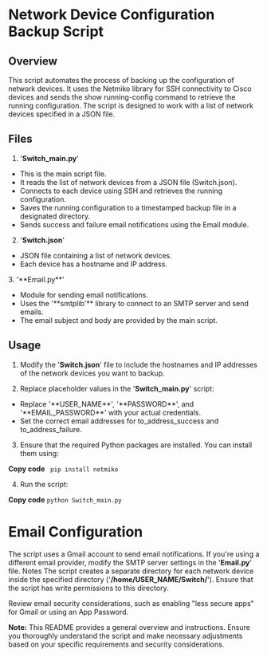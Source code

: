 # Network Device Configuration Backup Script

## Overview
This script automates the process of backing up the configuration of network devices. It uses the Netmiko library for SSH connectivity to Cisco devices and sends the show running-config command to retrieve the running configuration. The script is designed to work with a list of network devices specified in a JSON file.

## Files
1. '**Switch_main.py**'
<ul>
<li> This is the main script file.</li>
<li> It reads the list of network devices from a JSON file (Switch.json).</li>
<li> Connects to each device using SSH and retrieves the running configuration.</li>
<li> Saves the running configuration to a timestamped backup file in a designated directory.</li>
<li> Sends success and failure email notifications using the Email module.</li>
</ul>

2. '**Switch.json**'
<ul> 
<li> JSON file containing a list of network devices.</li>
<li> Each device has a hostname and IP address.</li>
</ul>
3. '**Email.py**'
<ul> 
<li> Module for sending email notifications.</li>
<li> Uses the '**smtplib'** library to connect to an SMTP server and send emails.</li>
<li> The email subject and body are provided by the main script.</li>
</ul>

## Usage
1. Modify the '**Switch.json**' file to include the hostnames and IP addresses of the network devices you want to backup.

2. Replace placeholder values in the '**Switch_main.py**' script:
<ul>
<li> Replace '**USER_NAME**', '**PASSWORD**', and '**EMAIL_PASSWORD**' with your actual credentials.</li>
<li> Set the correct email addresses for to_address_success and to_address_failure.</li>
</ul>

3. Ensure that the required Python packages are installed. You can install them using:

**Copy code**
<code> pip install netmiko</code>

4. Run the script:

**Copy code**
<code>python Switch_main.py</code>

# Email Configuration
The script uses a Gmail account to send email notifications. If you're using a different email provider, modify the SMTP server settings in the '**Email.py**' file.
Notes
The script creates a separate directory for each network device inside the specified directory ('**/home/USER_NAME/Switch/**'). Ensure that the script has write permissions to this directory.

Review email security considerations, such as enabling "less secure apps" for Gmail or using an App Password.

**Note:** This README provides a general overview and instructions. Ensure you thoroughly understand the script and make necessary adjustments based on your specific requirements and security considerations.